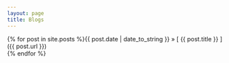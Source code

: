 ```yaml
---
layout: page
title: Blogs
---
```


{% for post in site.posts %}{{ post.date | date_to_string }} &raquo; [ {{ post.title }} ]({{ post.url }})  
{% endfor %}
